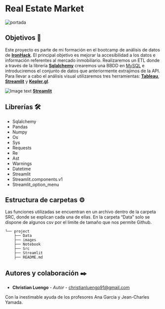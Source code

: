 # Real Estate Market

![portada](https://www.nhar.org/assets/images/housing_market_graphic.jpg)

## Objetivos 🚀

Este proyecto es parte de mi formación en el bootcamp de análisis de datos de **[IronHack](https://www.ironhack.com/es)**. El principal objetivo es mejorar la accesibilidad a los datos e información referentes al mercado inmobiliario. Realizaremos un ETL donde a través de la librería **[Sqlalchemy]( https://www.sqlalchemy.org/)** crearemos una BBDD en [MySQL]( https://www.mysql.com/) e introduciremos el conjunto de datos que anteriormente extrajimos de la API. Para llevar a cabo el análisis visual utilizaremos tres herramientas: **[Tableau]( https://www.tableau.com/es-es)**, **[Streamlit]( https://streamlit.io/)** y **[Kepler.gl]( https://kepler.gl/)**.

![Image text](https://streamlit.io/images/brand/streamlit-logo-primary-colormark-darktext.png) **[Streamlit]( https://streamlit.io/)**

## Librerías 🛠️

- Sqlalchemy
- Pandas
- Numpy
- Os
- Sys
- Requests
- Re
- Ast
- Warnings
- Datetime
- Streamlit
- Streamlit.components.v1
- Streamlit_option_menu

## Estructura de carpetas ⚙️

Las funciones utilizadas se encuentran en un archivo dentro de la carpeta SRC, donde se explican cada una de ellas. En la carpeta “Data” solo se dispone de algunos csv por el limite de tamaño que nos permite Github.

```
└── project
    ├── Data
    ├── images
    ├── Notebook
    ├── Src
    ├── Streamlit
    ├── README.md
```

## Autores y colaboración ✒️

* **Christian Luengo** - *Autor* - christianluengo91@gmail.com

Con la inestimable ayuda de los profesores Ana Garcia y Jean-Charles Yamada. 

